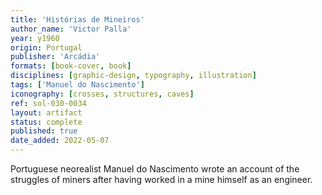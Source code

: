 ```yaml
---
title: 'Histórias de Mineiros'
author_name: 'Victor Palla'
year: y1960
origin: Portugal
publisher: 'Arcádia'
formats: [book-cover, book]
disciplines: [graphic-design, typography, illustration]
tags: ['Manuel do Nascimento']
iconography: [crosses, structures, caves]
ref: sol-030-0034
layout: artifact
status: complete
published: true
date_added: 2022-05-07
---
```

Portuguese neorealist Manuel do Nascimento wrote an account of the struggles of miners after having worked in a mine himself as an engineer.
